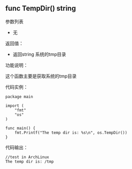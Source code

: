 ## func TempDir() string

参数列表

- 无

返回值：

- 返回string 系统的tmp目录

功能说明：

这个函数主要是获取系统的tmp目录

代码实例：

    package main

    import (
        "fmt"
        "os"
    )

    func main() {
        fmt.Printf("The temp dir is: %s\n", os.TempDir())
    }

代码输出：

    //test in ArchLinux
    The temp dir is: /tmp
